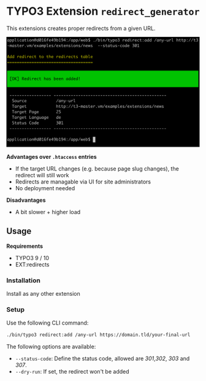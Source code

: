 # TYPO3 Extension `redirect_generator`

This extensions creates proper redirects from a given URL. 

![Add Redirect](Resources/Public/Screenshots/redirect-add.png)

**Advantages over `.htaccess` entries**

- If the target URL changes (e.g. because page slug changes), the redirect will still work
- Redirects are managable via UI for site administrators
- No deployment needed

**Disadvantages**

- A bit slower + higher load

## Usage

**Requirements**

- TYPO3 9 / 10
- EXT:redirects

### Installation
Install as any other extension

### Setup

Use the following CLI command:
```bash
./bin/typo3 redirect:add /any-url https://domain.tld/your-final-url
```

The following options are available:

* `--status-code`: Define the status code, allowed are *301*,*302*, *303* and *307*.
* `--dry-run`: If set, the redirect won't be added
